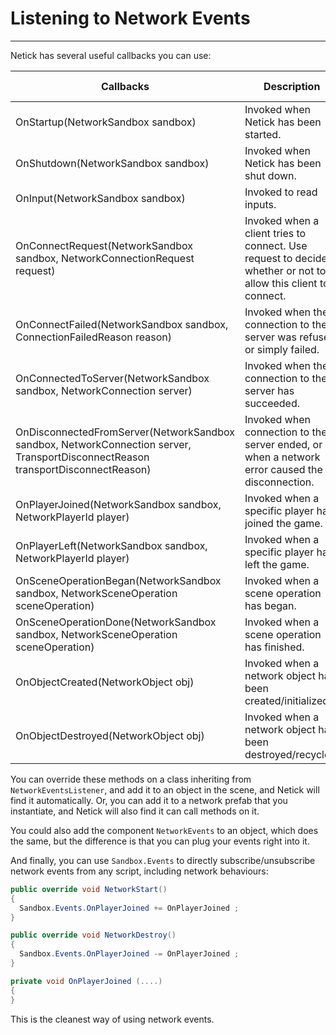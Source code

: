 # Listening to Network Events

---

Netick has several useful callbacks you can use:

| Callbacks                                                                                                                       | Description                                                                                                       | Invoke target |
| ------------------------------------------------------------------------------------------------------------------------------- | ----------------------------------------------------------------------------------------------------------------- | ------------- |
| OnStartup(NetworkSandbox sandbox)                                                                                               | Invoked when Netick has been started.                                                                             | Client/Server |
| OnShutdown(NetworkSandbox sandbox)                                                                                              | Invoked when Netick has been shut down.                                                                           | Client/Server |
| OnInput(NetworkSandbox sandbox)                                                                                                 | Invoked to read inputs.                                                                                           | Client/Server |
| OnConnectRequest(NetworkSandbox sandbox, NetworkConnectionRequest request)                                                      | Invoked when a client tries to connect. Use request to decide whether or not to allow this client to connect.     | Server        |
| OnConnectFailed(NetworkSandbox sandbox, ConnectionFailedReason reason)                                                          | Invoked when the connection to the server was refused, or simply failed.                                          | Client        |
| OnConnectedToServer(NetworkSandbox sandbox, NetworkConnection server)                                                           | Invoked when the connection to the server has succeeded.                                                          | Client        |
| OnDisconnectedFromServer(NetworkSandbox sandbox, NetworkConnection server, TransportDisconnectReason transportDisconnectReason) | Invoked when connection to the server ended, or when a network error caused the disconnection.                    | Client        |
| OnPlayerJoined(NetworkSandbox sandbox, NetworkPlayerId player)                                                                  | Invoked when a specific player has joined the game.                                                               | Client/Server |
| OnPlayerLeft(NetworkSandbox sandbox, NetworkPlayerId player)                                                                    | Invoked when a specific player has left the game.                                                                 | Client/Server |
| OnSceneOperationBegan(NetworkSandbox sandbox, NetworkSceneOperation sceneOperation)                                             | Invoked when a scene operation has began.                                                                         | Client/Server |
| OnSceneOperationDone(NetworkSandbox sandbox, NetworkSceneOperation sceneOperation)                                              | Invoked when a scene operation has finished.                                                                      | Client/Server |
| OnObjectCreated(NetworkObject obj)                                                                                              | Invoked when a network object has been created/initialized.                                                       | Client/Server |
| OnObjectDestroyed(NetworkObject obj)                                                                                            | Invoked when a network object has been destroyed/recycled.                                                        | Client/Server |

You can override these methods on a class inheriting from `NetworkEventsListener`, and add it to an object in the scene, and Netick will find it automatically. Or, you can add it to a network prefab that you instantiate, and Netick will also find it can call methods on it.

You could also add the component `NetworkEvents` to an object, which does the same, but the difference is that you can plug your events right into it.

And finally, you can use `Sandbox.Events` to directly subscribe/unsubscribe network events from any script, including network behaviours:

```csharp
public override void NetworkStart()
{
  Sandbox.Events.OnPlayerJoined += OnPlayerJoined ;
}

public override void NetworkDestroy()
{
  Sandbox.Events.OnPlayerJoined -= OnPlayerJoined ;
}

private void OnPlayerJoined (....)
{
}
```

This is the cleanest way of using network events.
